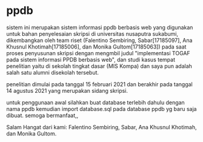 # ppdb

sistem ini merupakan sistem informasi ppdb berbasis web yang digunakan untuk bahan penyelesaian skripsi di universitas nusaputra sukabumi, dikembangkan oleh team riset (Falentino Sembiring, Sabar[17185097], Ana Khusnul Khotimah[17185006], dan Monika Gultom[17185063]) pada saat proses penyusunan skripsi dengan mengmbil judul "implementasi TOGAF pada sistem informasi PPDB berbasis web", dan studi kasus tempat penelitian yaitu di sekolah tingkat dasar (MIS Kompa) dan saya pun adalah salah satu alumni disekolah tersebut.

penelitian dimulai pada tanggal 15 februari 2021 dan berakhir pada tanggal 14 agustus 2021 yang merupakan sidang skripsi.

untuk penggunaan awal silahkan buat database terlebih dahulu dengan nama ppdb kemudian import database.sql pada database ppdb yg baru saja dibuat.
semoga bermanfaat,, 


Salam Hangat dari kami: Falentino Sembiring, Sabar, Ana Khusnul Khotimah, dan Monika Gultom.